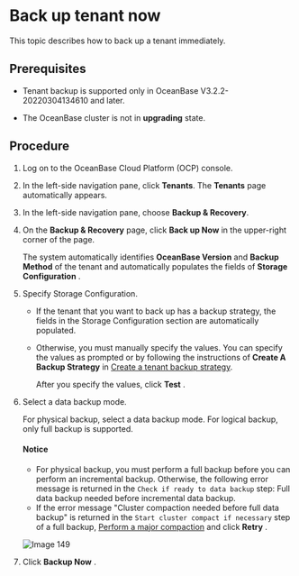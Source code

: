 Back up tenant now
================================

This topic describes how to back up a tenant immediately.

Prerequisites
----------------------------------

* Tenant backup is supported only in OceanBase V3.2.2-20220304134610 and later.

* The OceanBase cluster is not in **upgrading** state.

**Procedure**
----------------------------------

1. Log on to the OceanBase Cloud Platform (OCP) console.

2. In the left-side navigation pane, click **Tenants**.
   The **Tenants** page automatically appears.

3. In the left-side navigation pane, choose **Backup & Recovery**.

4. On the **Backup & Recovery** page, click **Back up Now** in the upper-right corner of the page.

    The system automatically identifies **OceanBase Version** and **Backup Method** of the tenant and automatically populates the fields of **Storage Configuration** .

5. Specify Storage Configuration.

   * If the tenant that you want to back up has a backup strategy, the fields in the Storage Configuration section are automatically populated.

   * Otherwise, you must manually specify the values. You can specify the values as prompted or by following the instructions of **Create A Backup Strategy** in [Create a tenant backup strategy](../500.regular-backup/200.manage-tenant-backup-strategy/100.creat-a-tenant-backup-stategy.md).

     After you specify the values, click **Test** .

6. Select a data backup mode.

   For physical backup, select a data backup mode. For logical backup, only full backup is supported.

    <main id="notice" type='notice'>
    <h4>Notice</h4>
    <ul>
    <li>For physical backup, you must perform a full backup before you can perform an incremental backup. Otherwise, the following error message is returned in the <code>Check if ready to data backup</code> step: Full data backup needed before incremental data backup.</li>
    <li>If the error message &quot;Cluster compaction needed before full data backup&quot; is returned in the <code>Start cluster compact if necessary</code> step of a full backup, <a href="../../700.tenant-functions/1400.manage-tenant-merge/300.perform-a-major-compaction.md">Perform a major compaction</a> and click <strong>Retry</strong> .</li>
    </ul>
    </main>

   ![Image 149](https://obbusiness-private.oss-cn-shanghai.aliyuncs.com/doc/img/ocp/403-ce/%E7%AB%8B%E5%8D%B3%E5%A4%87%E4%BB%BD-1.png)

7. Click **Backup Now** .
